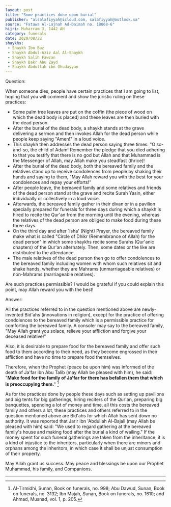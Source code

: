 ```yaml
---
layout: post
title: "Some practices done upon burial"
publisher: "alsalafiyyah@icloud.com, salafiyyah@outlook.sa"
source: "Fatawa Al-Lajnah Ad-Daimah no. 18068-6"
hijri: Muharram 3, 1442 AH
category: funerals
date: 2020/08/22
shaykhs: 
 - Shaykh Ibn Baz
 - Shaykh Abdul-Aziz Aal Al-Shaykh
 - Shaykh Salih Fawzan
 - Shaykh Bakr Abu Zayd
 - Shaykh Abdullah ibn Ghudayyan
---
```



Question: 

When someone dies, people have certain practices that I am going to list, hoping that you will comment and show the juristic ruling on these practices:
- Some palm tree leaves are put on the coffin (the piece of wood on which the dead body is placed) and these leaves are then buried with the dead person.
- After the burial of the dead body, a shaykh stands at the grave delivering a sermon and then invokes Allah for the dead person while people keep saying "Amen!" in a loud voice.
- This shaykh then addresses the dead person saying three times: "O so-and-so, the child of Adam! Remember the pledge that you died adhering to that you testify that there is no god but Allah and that Muhammad is the Messenger of Allah, may Allah make you steadfast (thrice)!
- After the burial of the dead body, both the bereaved family and the relatives stand up to receive condolences from people by shaking their hands and saying to them, "May Allah reward you with the best for your condolences and repay your efforts!"
- After people leave, the bereaved family and some relatives and friends of the dead person stand at the grave and recite Surah Yasin, either individually or collectively in a loud voice.
- Afterwards, the bereaved family gather in their divan or in a pavilion specially prepared for funerals for three days during which a shaykh is hired to recite the Qur'an from the morning until the evening, whereas the relatives of the dead person are obliged to make food during these three days.
- On the third day and after `Isha' (Night) Prayer, the bereaved family make what is called "Circle of Dhikr (Remembrance of Allah) for the dead person" in which some shaykhs recite some Surahs (Qur'anic chapters) of the Qur'an alternately. Then, some dates or the like are distributed to the attendance.
- The male relatives of the dead person then go to offer condolences to the bereaved family including women with whom such relatives sit and shake hands, whether they are Mahrams (unmarriageable relatives) or non-Mahrams (marriageable relatives).

Are such practices permissible? I would be grateful if you could explain this point, may Allah reward you with the best!

Answer: 

All the practices referred to in the question mentioned above are newly-invented Bid'ahs (innovations in religion), except for the practice of offering condolences to the bereaved family which is a permissible practice for comforting the bereaved family. A consoler may say to the bereaved family, "May Allah grant you solace, relieve your affliction and forgive your deceased relative!" 

Also, it is desirable to prepare food for the bereaved family and offer such food to them according to their need, as they become engrossed in their affliction and have no time to prepare food themselves.

Therefore, when the Prophet (peace be upon him) was informed of the death of Ja'far ibn Abu Talib (may Allah be pleased with him), he said: "**Make food for the family of Ja'far for there has befallen them that which is preoccupying them.**" [^1]

As for the practices done by people these days such as setting up pavilions and big tents for big gatherings, hiring reciters of the Qur'an, preparing big banquettes, spending a lot of money and time, all this costs the bereaved family and others a lot, these practices and others referred to in the question mentioned above are Bid'ahs for which Allah has sent down no authority. It was reported that Jarir ibn 'Abdullah Al-Bajali (may Allah be pleased with him) said: "We used to regard gathering at the bereaved family's house and making food after the burial a kind of wailing." If the money spent for such funeral gatherings are taken from the inheritance, it is a kind of injustice to the inheritors, particularly when there are minors and orphans among the inheritors, in which case it shall be unjust consumption of their property.

May Allah grant us success. May peace and blessings be upon our Prophet Muhammad, his family, and Companions.

---
[^1]: Al-Tirmidhi, Sunan, Book on funerals, no. 998; Abu Dawud, Sunan, Book on funerals, no. 3132; Ibn Majah, Sunan, Book on funerals, no. 1610; and Ahmad, Musnad, vol. 1, p. 205.
